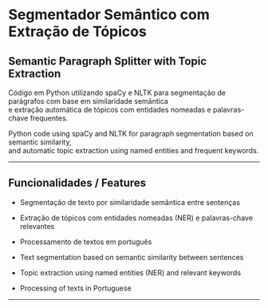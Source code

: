 # Segmentador Semântico com Extração de Tópicos  
## Semantic Paragraph Splitter with Topic Extraction

Código em Python utilizando spaCy e NLTK para segmentação de parágrafos com base em similaridade semântica  
e extração automática de tópicos com entidades nomeadas e palavras-chave frequentes.

Python code using spaCy and NLTK for paragraph segmentation based on semantic similarity,  
and automatic topic extraction using named entities and frequent keywords.

---

## Funcionalidades / Features

- Segmentação de texto por similaridade semântica entre sentenças  
- Extração de tópicos com entidades nomeadas (NER) e palavras-chave relevantes  
- Processamento de textos em português  

- Text segmentation based on semantic similarity between sentences
- Topic extraction using named entities (NER) and relevant keywords
- Processing of texts in Portuguese


---
